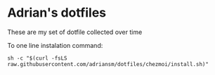 # Adrian's dotfiles

These are my set of dotfile collected over time

To one line instalation command:
```
sh -c "$(curl -fsLS raw.githubusercontent.com/adriansm/dotfiles/chezmoi/install.sh)"
```
